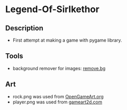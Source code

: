 # Legend-Of-SirIkethor

## Description

- First attempt at making a game with pygame library.  

## Tools

- background remover for images: [remove.bg](https://www.remove.bg/)

## Art

- rock.png was used from [OpenGameArt.org](https://opengameart.org/content/rock-0)
- player.png was used from [gameart2d.com](https://www.gameart2d.com/the-knight-free-sprites.html)
